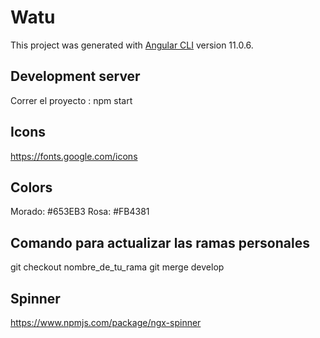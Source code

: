 # Watu

This project was generated with [Angular CLI](https://github.com/angular/angular-cli) version 11.0.6.

## Development server

Correr el proyecto : npm start

## Icons

https://fonts.google.com/icons

## Colors

Morado: #653EB3
Rosa: #FB4381

## Comando para actualizar las ramas personales

git checkout nombre_de_tu_rama
git merge develop

## Spinner

https://www.npmjs.com/package/ngx-spinner
